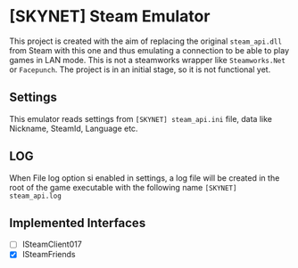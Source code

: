 # [SKYNET] Steam Emulator
This project is created with the aim of replacing the original `steam_api.dll` from Steam with this one and thus emulating a connection to be able to play games in LAN mode.
This is not a steamworks wrapper like `Steamworks.Net` or `Facepunch`.
The project is in an initial stage, so it is not functional yet.

## Settings
This emulator reads settings from `[SKYNET] steam_api.ini` file, data like Nickname, SteamId, Language etc.

## LOG
When File log option si enabled in settings, a log file will be created in the root of the game executable with the following name `[SKYNET] steam_api.log`

## Implemented Interfaces
- [ ] ISteamClient017
- [x] ISteamFriends
